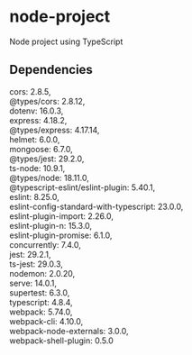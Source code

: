 # node-project

Node project using TypeScript

## Dependencies
cors: 2.8.5,<br>
@types/cors: 2.8.12,<br>
dotenv: 16.0.3,<br>
express: 4.18.2,<br>
@types/express: 4.17.14,<br>
helmet: 6.0.0,<br>
mongoose: 6.7.0,<br>
@types/jest: 29.2.0,<br>
ts-node: 10.9.1,<br>
@types/node: 18.11.0,<br>
@typescript-eslint/eslint-plugin: 5.40.1,<br>
eslint: 8.25.0,<br>
eslint-config-standard-with-typescript: 23.0.0,<br>
eslint-plugin-import: 2.26.0,<br>
eslint-plugin-n: 15.3.0,<br>
eslint-plugin-promise: 6.1.0,<br>
concurrently: 7.4.0,<br>
jest: 29.2.1,<br>
ts-jest: 29.0.3,<br>
nodemon: 2.0.20,<br>
serve: 14.0.1,<br>
supertest: 6.3.0,<br>
typescript: 4.8.4,<br>
webpack: 5.74.0,<br>
webpack-cli: 4.10.0,<br>
webpack-node-externals: 3.0.0,<br>
webpack-shell-plugin: 0.5.0<br>
